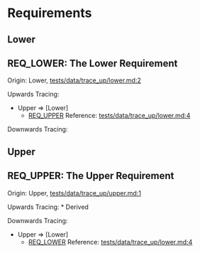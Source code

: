 

# Requirements

## Lower

## REQ_LOWER: The Lower Requirement

Origin: Lower, [tests/data/trace_up/lower.md:2](../tests/data/trace_up/lower.md?plain=1#L2)

Upwards Tracing:
*   Upper => [Lower]
    *   [REQ_UPPER](#req_upper-the-upper-requirement "The Upper Requirement")
        Reference: [tests/data/trace_up/lower.md:4](../tests/data/trace_up/lower.md?plain=1#L4)

Downwards Tracing:
## Upper

## REQ_UPPER: The Upper Requirement

Origin: Upper, [tests/data/trace_up/upper.md:1](../tests/data/trace_up/upper.md?plain=1#L1)

Upwards Tracing:
    *   Derived

Downwards Tracing:
*   Upper => [Lower]
    *   [REQ_LOWER](#req_lower-the-lower-requirement "The Lower Requirement")
        Reference: [tests/data/trace_up/lower.md:4](../tests/data/trace_up/lower.md?plain=1#L4)
